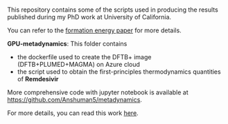 # 
This repository contains some of the scripts used in producing the results published during my PhD work at University of California.

You can refer to the [formation energy paper](https://www.sciencedirect.com/science/article/pii/S1005030222007526) for more details.

**GPU-metadynamics**: This folder contains 
- the dockerfile used to create the DFTB+ image (DFTB+PLUMED+MAGMA) on Azure cloud
- the script used to obtain the first-principles thermodynamics quantities of **Remdesivir**

More comprehensive code with jupyter notebook is available at https://github.com/Anshuman5/metadynamics.

For more details, you can read this work [here](https://www.mdpi.com/1420-3049/28/3/1277).

 
  
